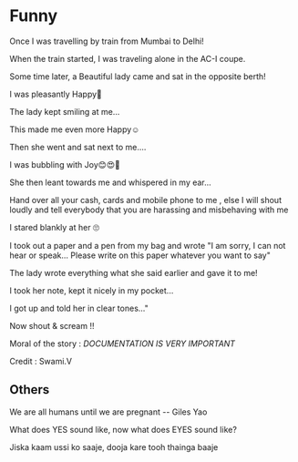 # Funny

Once I was travelling by train from Mumbai to Delhi!

When the train started, I was traveling alone in the AC-I coupe.

Some time later, a Beautiful lady came and sat in the opposite berth!

I was pleasantly Happy🙂

The lady kept smiling at me...

This made me even more Happy☺

Then she went and sat next to me....

I was bubbling with Joy😊😍🤗

She then leant towards me and whispered in my ear...

Hand over all your cash, cards and mobile phone to me , else I will shout loudly and tell everybody that you are harassing and misbehaving with me

I stared blankly at her 🙄

I took out a paper and a pen from my bag and wrote "I am sorry, I can not hear or speak... Please write on this paper whatever you want to say"

The lady wrote everything what she said earlier and gave it to me!

I took her note, kept it nicely in my pocket...

I got up and told her in clear tones..."

Now shout & scream !!

Moral of the story : *DOCUMENTATION IS VERY IMPORTANT*

Credit : Swami.V

## Others

We are all humans until we are pregnant -- Giles Yao

What does YES sound like, now what does EYES sound like?

Jiska kaam ussi ko saaje, dooja kare tooh thainga baaje
